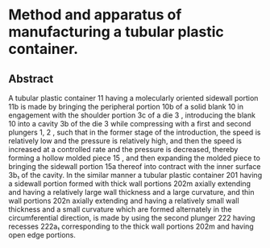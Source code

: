 # Method and apparatus of manufacturing a tubular plastic container.

## Abstract
A tubular plastic container 11 having a molecularly oriented sidewall portion 11b is made by bringing the peripheral portion 10b of a solid blank 10 in engagement with the shoulder portion 3c of a die 3 , introducing the blank 10 into a cavity 3b of the die 3 while compressing with a first and second plungers 1, 2 , such that in the former stage of the introduction, the speed is relatively low and the pressure is relatively high, and then the speed is increased at a controlled rate and the pressure is decreased, thereby forming a hollow molded piece 15 , and then expanding the molded piece to bringing the sidewall portion 15a thereof into contract with the inner surface 3b₁ of the cavity. In the similar manner a tubular plastic container 201 having a sidewall portion formed with thick wall portions 202m axially extending and having a relatively large wall thickness and a large curvature, and thin wall portions 202n axially extending and having a relatively small wall thickness and a small curvature which are formed alternately in the circumferential direction, is made by using the second plunger 222 having recesses 222a₁ corresponding to the thick wall portions 202m and having open edge portions.